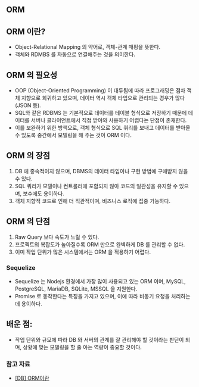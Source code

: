 ## ORM

## ORM 이란?
- Object-Relational Mapping 의 약어로, 객체-관계 매핑을 뜻한다.
- 객체와 RDMBS 를 자동으로 연결해주는 것을 의미한다. 

## ORM 의 필요성 
- OOP (Object-Oriented Programming) 이 대두됨에 따라 프로그래밍은 점차 객체 지향으로 회귀하고 있으며, 데이터 역시 객체 타입으로 관리되는 경우가 많다 (JSON 등). 
- SQL와 같은 RDBMS 는 기본적으로 데이터를 테이블 형식으로 저장하기 때문에 데이터를 서버나 클라이언트에서 직접 받아와 사용하기 어렵다는 단점이 존재한다.
- 이를 보완하기 위한 방책으로, 객체 형식으로 SQL 쿼리를 보내고 데이터를 받아올 수 있도록 중간에서 모델링을 해 주는 것이 ORM 이다. 

## ORM 의 장점
1. DB 에 종속적이지 않으며, DBMS의 데이터 타입이나 구현 방법에 구애받지 않을 수 있다.
2. SQL 쿼리가 모델이나 컨트롤러에 포함되지 않아 코드의 일관성을 유지할 수 있으며, 보수에도 용이하다. 
3. 객체 지향적 코드로 인해 더 직관적이며, 비즈니스 로직에 집중 가능하다. 

## ORM 의 단점 
1. Raw Query 보다 속도가 느릴 수 있다.
2. 프로젝트의 복잡도가 높아질수록 ORM 만으로 완벽하게 DB 를 관리할 수 없다. 
3. 이미 작업 단위가 많은 시스템에서는 ORM 을 적용하기 어렵다. 

### Sequelize
- Sequelize 는 Nodejs 환경에서 가장 많이 사용되고 있는 ORM 이며, MySQL, PostgreSQL, MariaDB, SQLite, MSSQL 을 지원한다. 
- Promise 로 동작한다는 특징을 가지고 있으며, 이에 따라 비동기 요청을 처리하는데 용이하다. 

## 배운 점:
- 작업 단위와 규모에 따라 DB 와 서버의 관계를 잘 관리해야 할 것이라는 판단이 되며, 상황에 맞는 모델링을 할 줄 아는 역량이 중요할 것이다. 

### 참고 자료
- [[DB] ORM이란](https://gmlwjd9405.github.io/2019/02/01/orm.html)